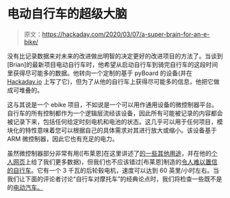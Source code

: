 # 电动自行车的超级大脑

> 原文：<https://hackaday.com/2020/03/07/a-super-brain-for-an-e-bike/>

没有比记录数据来对未来的改进做出明智的决定更好的改进项目的方法了。当谈到[Brian]的最新项目电动自行车时，他希望从启动自行车到骑完自行车的这段时间里获得尽可能多的数据。他转向一个定制的基于 pyBoard 的设备(并在 [Hackaday.io](https://hackaday.io/project/170088-pyec-a-pyboard-compatible-e-bike) 上写了它)，但为了从他的自行车上获得尽可能多的信息，他把它做成可堆叠的。

这与其说是一个 ebike 项目，不如说是一个可以用作通用设备的微控制器平台。自行车的所有控制都作为一个逻辑层流经该设备，因此所有可能被记录的内容都会被记录下来，包括任何给定时刻电机和电池的状态。这几乎可以用于任何项目，模块化的特性意味着您可以根据自己的具体需求对其进行放大或缩小。该设备基于 ARM 微控制器，因此它也有充足的电力。

虽然微控制器部分非常有用([布莱恩]在这里讲述了[的一些其他用途](https://forum.micropython.org/viewtopic.php?f=5&t=7828)，并在他的[个人网页](http://makestuff4.fun/2020/02/09/pyec/)上给了我们更多数据)，但我们也不应该错过[布莱恩]制造的[令人难以置信的自行车](https://www.youtube.com/watch?v=m_7QcT4yk7M)。它有一个 3 千瓦的后轮毂电机，速度可以达到 60 英里/小时左右。当我们让下面的评论者讨论“自行车对摩托车”的经典论点时，我们将检查一些既不是的[电动汽车。](https://hackaday.com/2017/09/15/sparky-the-electric-boat/)